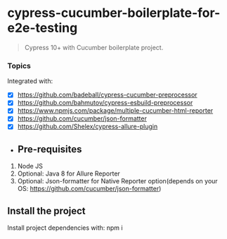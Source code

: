 # cypress-cucumber-boilerplate-for-e2e-testing

> Cypress 10+ with Cucumber boilerplate project.

### Topics

Integrated with:

-   [x] https://github.com/badeball/cypress-cucumber-preprocessor
-   [x] https://github.com/bahmutov/cypress-esbuild-preprocessor
-   [x] https://www.npmjs.com/package/multiple-cucumber-html-reporter
-   [x] https://github.com/cucumber/json-formatter
-   [x] https://github.com/Shelex/cypress-allure-plugin

-   ## Pre-requisites

1. Node JS
2. Optional: Java 8 for Allure Reporter
3. Optional: Json-formatter for Native Reporter option(depends on your OS: https://github.com/cucumber/json-formatter)

## Install the project

Install project dependencies with: npm i
